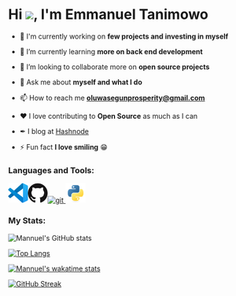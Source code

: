 <h1 align="Left">Hi <img src="https://media.giphy.com/media/hvRJCLFzcasrR4ia7z/giphy.gif" width="30px">, I'm Emmanuel Tanimowo</h1>

- 🔭 I'm currently working on **few projects and investing in myself**

- 🌱 I’m currently learning **more on back end development**

- 👯 I’m looking to collaborate more on **open source projects**

- 💬 Ask me about **myself and what I do**

- 📫 How to reach me **oluwasegunprosperity@gmail.com**

- ❤️ I love contributing to **Open Source** as much as I can

- ✒ I blog at [Hashnode](https://hashnode.com/@Mannuel)

- ⚡ Fun fact **I love smiling** 😁

<h3 align="left">Languages and Tools:</h3>
<p align="left"> <a href="https://git-scm.com/" target="_blank"> <img src="https://www.vectorlogo.zone/logos/git-scm/git-scm-icon.svg" alt="git" width="40" height="40"/> </a> <a href="https://www.python.org" target="_blank"> <img src="https://raw.githubusercontent.com/devicons/devicon/master/icons/python/python-original.svg" alt="python" width="40" height="40"/> 
<img align="left" alt="Visual Studio Code" width="40" height = "40" src="https://raw.githubusercontent.com/github/explore/80688e429a7d4ef2fca1e82350fe8e3517d3494d/topics/visual-studio-code/visual-studio-code.png" />
<img align="left" alt="GitHub" width="40" height="40" src="https://raw.githubusercontent.com/github/explore/78df643247d429f6cc873026c0622819ad797942/topics/github/github.png" />
</a> </p>

<h3 align="left">My Stats:</h3>

![Mannuel's GitHub stats](https://github-readme-stats.vercel.app/api?username=Mannuel25&show_icons=true&theme=tokyonight&count_private=true)

[![Top Langs](https://github-readme-stats.vercel.app/api/top-langs/?username=Mannuel25&layout=compact&text_color=00FFD2&icon_color=007bff&bg_color=171c28)
](https://github.com/Mannuel25/github-readme-stats)

[![Mannuel's wakatime stats](https://github-readme-stats.vercel.app/api/wakatime?username=Mannuel&layout=compact&langs_count=4&bg_color=171c28&text_color=00FFD2)](https://github.com/Mannuel25/github-readme-stats)

[![GitHub Streak](http://github-readme-streak-stats.herokuapp.com?user=Mannuel25&theme=tokyonight)](https://git.io/streak-stats)
